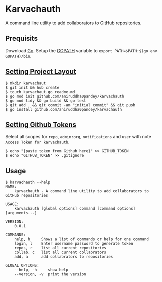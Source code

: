 # Karvachauth
A command line utility to add collaborators to GitHub repositories.

## Prequisits
Download [Go](https://golang.org/dl/). Setup the [GOPATH](https://github.com/golang/go/wiki/SettingGOPATH) variable to `export PATH=$PATH:$(go env GOPATH)/bin`.

## [Setting Project Layout](https://github.com/golang-standards/project-layout)
```
$ mkdir karvachaut 
$ git init && hub create
$ touch karvachaut.go readme.md
$ go mod init github.com/aniruddha0pandey/karvachauth 
$ go mod tidy && go build && go test
$ git add . && git commit -am "initial commit" && git push
$ go install github.com/aniruddha0pandey/karvachauth 
```

## [Setting Github Tokens](https://github.com/settings/tokens/new)
Select all scopes for `repo`, `admin:org`, `notifications` and `user` with note `Access Token for karvachauth`.
```
$ echo "{paste token from Github here}" >> GITHUB_TOKEN
$ echo "GITHUB_TOKEN" >> .gitignore
```

## Usage
```
$ karvachauth --help
NAME:
	karvachauth - A command line utility to add collaborators to GitHub repositories

USAGE:
	karvachauth [global options] command [command options] [arguments...]

VERSION:
	0.0.1

COMMANDS:
	help, h		Shows a list of commands or help for one command
	login, l	Enter username password to generate token
	repos, r	list all current repositories
	collab, c	list all current collabrators
	add, a		add collabrators to repositories

GLOBAL OPTIONS:
	--help, -h     show help
	--version, -v  print the version
```

